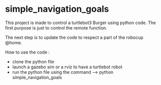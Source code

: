 # simple_navigation_goals
This project is made to control a turtlebot3 Burger using python code.
The first purpose is just to control the remote function.

The next step is to update the code to respect a part of the robocup @home.

How to use the code :
- clone the python file
- launch a gazebo sim or a rviz to have a turtlebot robot
- run the python file using the command --> python simple_navigation_goals


